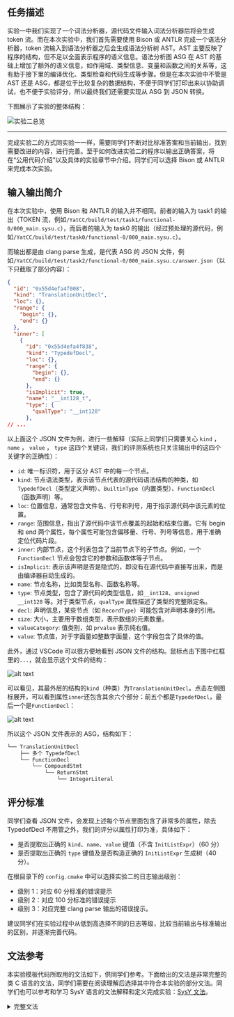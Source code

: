 ## 任务描述

实验一中我们实现了一个词法分析器，源代码文件输入词法分析器后将会生成 token 流。而在本次实验中，我们首先需要使用 Bison 或 ANTLR 完成一个语法分析器，token 流输入到语法分析器之后会生成语法分析树 AST。AST 主要反映了程序的结构，但不足以全面表示程序的语义信息。语法分析图 ASG 在 AST 的基础上增加了额外的语义信息，如作用域、类型信息、变量和函数之间的关系等，这有助于接下里的编译优化、类型检查和代码生成等步骤。但是在本次实验中不管是 AST 还是 ASG，都是位于比较复杂的数据结构，不便于同学们打印出来以协助调试，也不便于实验评分，所以最终我们还需要实现从 ASG 到 JSON 转换。

下图展示了实验的整体结构：

![实验二总览](../images/task2_antlr/lab2_overview.jpg)

---

完成实验二的方式同实验一一样，需要同学们不断对比标准答案和当前输出，找到需要改进的内容，进行完善。至于如何改进实验二的程序以输出正确答案，将在“公用代码介绍”以及具体的实验章节中介绍。同学们可以选择 Bison 或 ANTLR 来完成本次实验。

## 输入输出简介

在本次实验中，使用 Bison 和 ANTLR 的输入并不相同。前者的输入为 task1 的输出（TOKEN 流，例如`/YatCC/build/test/task1/functional-0/000_main.sysu.c`），而后者的输入为 task0 的输出（经过预处理的源代码，例如`/YatCC/build/test/task0/functional-0/000_main.sysu.c`）。

而输出都是由 clang parse 生成，是代表 ASG 的 JSON 文件，例如`/YatCC/build/test/task2/functional-0/000_main.sysu.c/answer.json`（以下只截取了部分内容）：

```json
{
  "id": "0x55d4efa4f008",
  "kind": "TranslationUnitDecl",
  "loc": {},
  "range": {
    "begin": {},
    "end": {}
  },
  "inner": [
    {
      "id": "0x55d4efa4f838",
      "kind": "TypedefDecl",
      "loc": {},
      "range": {
        "begin": {},
        "end": {}
      },
      "isImplicit": true,
      "name": "__int128_t",
      "type": {
        "qualType": "__int128"
      },
// ...
```

以上面这个 JSON 文件为例，进行一些解释（实际上同学们只需要关心 `kind` ， `name` ， `value` ， `type` 这四个关键词，我们的评测系统也只关注输出中的这四个关键字的正确性）：

- `id`: 唯一标识符，用于区分 AST 中的每一个节点。
- `kind`: 节点语法类型，表示该节点代表的源代码语法结构的种类，如 `TypedefDecl`（类型定义声明）、`BuiltinType`（内置类型）、`FunctionDecl`（函数声明）等。
- `loc`: 位置信息，通常包含文件名、行号和列号，用于指示源代码中该元素的位置。
- `range`: 范围信息，指出了源代码中该节点覆盖的起始和结束位置。它有 begin 和 end 两个属性，每个属性可能包含偏移量、行号、列号等信息，用于准确定位代码片段。
- `inner`: 内部节点，这个列表包含了当前节点下的子节点。例如，一个 `FunctionDecl` 节点会包含它的参数和函数体等子节点。
- `isImplicit`: 表示该声明是否是隐式的，即没有在源代码中直接写出来，而是由编译器自动生成的。
- `name`: 节点名称，比如类型名称、函数名称等。
- `type`: 节点类型，包含了源代码的类型信息，如`__int128`、`unsigned __int128` 等。对于类型节点，`qualType` 属性描述了类型的完整限定名。
- `decl`: 声明信息，某些节点（如 `RecordType`）可能包含对声明本身的引用。
- `size`: 大小，主要用于数组类型，表示数组的元素数量。
- `valueCategory`: 值类别，如 `prvalue` 表示纯右值。
- `value`: 节点值，对于字面量如整数字面量，这个字段包含了具体的值。

此外，通过 VSCode 可以很方便地看到 JSON 文件的结构。鼠标点击下图中红框里的`...`，就会显示这个文件的结构：

![alt text](../images/bison/task2-json.png)

可以看见，其最外层的结构的`kind`（种类）为`TranslationUnitDecl`。点击左侧图标展开，可以看到属性`inner`还包含其余六个部分：前五个都是`TypedefDecl`，最后一个是`FunctionDecl`：

![alt text](../images/bison/task2-answer-exam.png)

所以这个 JSON 文件表示的 ASG，结构如下：

```bash
└── TranslationUnitDecl
    ├── 多个 TypedefDecl
    └── FunctionDecl
        └── CompoundStmt
            └── ReturnStmt
                └── IntegerLiteral
```

## 评分标准

同学们查看 JSON 文件，会发现上述每个节点里面包含了非常多的属性，除去 TypedefDecl 不用管之外，我们的评分以属性打印为准，具体如下：

- 是否提取出正确的 `kind`、`name`、`value` 键值（不含 `InitListExpr`）（60 分）
- 是否提取出正确的 `type` 键值及是否构造正确的 `InitListExpr` 生成树（40 分）。

在根目录下的 `config.cmake` 中可以选择实验二的日志输出级别：

- 级别 1：对应 60 分标准的错误提示
- 级别 2：对应 100 分标准的错误提示
- 级别 3：对应完整 clang parse 输出的错误提示。

建议同学们在实验过程中从低到高选择不同的日志等级，比较当前输出与标准输出的区别，并逐渐完善代码。

## 文法参考

本实验模板代码所取用的文法如下，供同学们参考。下面给出的文法是非常完整的类 C 语言的文法，同学们需要在阅读理解后选择其中符合本实验的部分文法。同学们也可以参考和学习 SysY 语言的文法解释和定义完成实验：[SysY 文法](https://gitlab.eduxiji.net/csc1/nscscc/compiler2021/-/blob/master/SysY%E8%AF%AD%E8%A8%80%E5%AE%9A%E4%B9%89.pdf)。

<details>
  <summary>
    完整文法
  </summary>

```cpp
start
    : translation_unit
    ;

primary_expression
    : IDENTIFIER
    | CONSTANT
    | STRING_LITERAL
    | '(' expression ')'
    ;

postfix_expression
    : primary_expression
    | postfix_expression '[' expression ']'
    | postfix_expression '(' ')'
    | postfix_expression '(' argument_expression_list ')'
    | postfix_expression '.' IDENTIFIER
    | postfix_expression PTR_OP IDENTIFIER
    | postfix_expression INC_OP
    | postfix_expression DEC_OP
    | '(' type_name ')' '{' initializer_list '}'
    | '(' type_name ')' '{' initializer_list ',' '}'
    ;

argument_expression_list
    : assignment_expression
    | argument_expression_list ',' assignment_expression
    ;

unary_expression
    : postfix_expression
    | INC_OP unary_expression
    | DEC_OP unary_expression
    | unary_operator cast_expression
    | SIZEOF unary_expression
    | SIZEOF '(' type_name ')'
    ;

unary_operator
    : '&'
    | '*'
    | '+'
    | '-'
    | '~'
    | '!'
    ;

cast_expression
    : unary_expression
    | '(' type_name ')' cast_expression
    ;

multiplicative_expression
    : cast_expression
    | multiplicative_expression '*' cast_expression
    | multiplicative_expression '/' cast_expression
    | multiplicative_expression '%' cast_expression
    ;

additive_expression
    : multiplicative_expression
    | additive_expression '+' multiplicative_expression
    | additive_expression '-' multiplicative_expression
    ;

shift_expression
    : additive_expression
    | shift_expression LEFT_OP additive_expression
    | shift_expression RIGHT_OP additive_expression
    ;

relational_expression
    : shift_expression
    | relational_expression '<' shift_expression
    | relational_expression '>' shift_expression
    | relational_expression LE_OP shift_expression
    | relational_expression GE_OP shift_expression
    ;

equality_expression
    : relational_expression
    | equality_expression EQ_OP relational_expression
    | equality_expression NE_OP relational_expression
    ;

and_expression
    : equality_expression
    | and_expression '&' equality_expression
    ;

exclusive_or_expression
    : and_expression
    | exclusive_or_expression '^' and_expression
    ;

inclusive_or_expression
    : exclusive_or_expression
    | inclusive_or_expression '|' exclusive_or_expression
    ;

logical_and_expression
    : inclusive_or_expression
    | logical_and_expression AND_OP inclusive_or_expression
    ;

logical_or_expression
    : logical_and_expression
    | logical_or_expression OR_OP logical_and_expression
    ;

conditional_expression
    : logical_or_expression
    | logical_or_expression '?' expression ':' conditional_expression
    ;

assignment_expression
    : conditional_expression
    | unary_expression assignment_operator assignment_expression
    ;

assignment_operator
    : '='
    | MUL_ASSIGN
    | DIV_ASSIGN
    | MOD_ASSIGN
    | ADD_ASSIGN
    | SUB_ASSIGN
    | LEFT_ASSIGN
    | RIGHT_ASSIGN
    | AND_ASSIGN
    | XOR_ASSIGN
    | OR_ASSIGN
    ;

expression
    : assignment_expression
    | expression ',' assignment_expression
    ;

constant_expression
    : conditional_expression
    ;

declaration
    : declaration_specifiers ';'
    | declaration_specifiers init_declarator_list ';'
    ;

declaration_specifiers
    : storage_class_specifier
    | storage_class_specifier declaration_specifiers
    | type_specifier
    | type_specifier declaration_specifiers
    | type_qualifier
    | type_qualifier declaration_specifiers
    | function_specifier
    | function_specifier declaration_specifiers
    ;

init_declarator_list
    : init_declarator
    | init_declarator_list ',' init_declarator
    ;

init_declarator
    : declarator
    | declarator '=' initializer
    ;

storage_class_specifier
    : TYPEDEF
    | EXTERN
    | STATIC
    | AUTO
    | REGISTER
    ;

type_specifier
    : VOID
    | CHAR
    | SHORT
    | INT
    | LONG
    | FLOAT
    | DOUBLE
    | SIGNED
    | UNSIGNED
    | BOOL
    | COMPLEX
    | IMAGINARY
    | struct_or_union_specifier
    | enum_specifier
    | TYPE_NAME
    ;

struct_or_union_specifier
    : struct_or_union IDENTIFIER '{' struct_declaration_list '}'
    | struct_or_union '{' struct_declaration_list '}'
    | struct_or_union IDENTIFIER
    ;

struct_or_union
    : STRUCT
    | UNION
    ;

struct_declaration_list
    : struct_declaration
    | struct_declaration_list struct_declaration
    ;

struct_declaration
    : specifier_qualifier_list struct_declarator_list ';'
    ;

specifier_qualifier_list
    : type_specifier specifier_qualifier_list
    | type_specifier
    | type_qualifier specifier_qualifier_list
    | type_qualifier
    ;

struct_declarator_list
    : struct_declarator
    | struct_declarator_list ',' struct_declarator
    ;

struct_declarator
    : declarator
    | ':' constant_expression
    | declarator ':' constant_expression
    ;

enum_specifier
    : ENUM '{' enumerator_list '}'
    | ENUM IDENTIFIER '{' enumerator_list '}'
    | ENUM '{' enumerator_list ',' '}'
    | ENUM IDENTIFIER '{' enumerator_list ',' '}'
    | ENUM IDENTIFIER
    ;

enumerator_list
    : enumerator
    | enumerator_list ',' enumerator
    ;

enumerator
    : IDENTIFIER
    | IDENTIFIER '=' constant_expression
    ;

type_qualifier
    : CONST
    | RESTRICT
    | VOLATILE
    ;

function_specifier
    : INLINE
    ;

declarator
    : pointer direct_declarator
    | direct_declarator
    ;

direct_declarator
    : IDENTIFIER
    | '(' declarator ')'
    | direct_declarator '[' type_qualifier_list assignment_expression ']'
    | direct_declarator '[' type_qualifier_list ']'
    | direct_declarator '[' assignment_expression ']'
    | direct_declarator '[' STATIC type_qualifier_list assignment_expression ']'
    | direct_declarator '[' type_qualifier_list STATIC assignment_expression ']'
    | direct_declarator '[' type_qualifier_list '*' ']'
    | direct_declarator '[' '*' ']'
    | direct_declarator '[' ']'
    | direct_declarator '(' parameter_type_list ')'
    | direct_declarator '(' identifier_list ')'
    | direct_declarator '(' ')'
    ;

pointer
    : '*'
    | '*' type_qualifier_list
    | '*' pointer
    | '*' type_qualifier_list pointer
    ;

type_qualifier_list
    : type_qualifier
    | type_qualifier_list type_qualifier
    ;

parameter_type_list
    : parameter_list
    | parameter_list ',' ELLIPSIS
    ;

parameter_list
    : parameter_declaration
    | parameter_list ',' parameter_declaration
    ;

parameter_declaration
    : declaration_specifiers declarator
    | declaration_specifiers abstract_declarator
    | declaration_specifiers
    ;

identifier_list
    : IDENTIFIER
    | identifier_list ',' IDENTIFIER
    ;

type_name
    : specifier_qualifier_list
    | specifier_qualifier_list abstract_declarator
    ;

abstract_declarator
    : pointer
    | direct_abstract_declarator
    | pointer direct_abstract_declarator
    ;

direct_abstract_declarator
    : '(' abstract_declarator ')'
    | '[' ']'
    | '[' assignment_expression ']'
    | direct_abstract_declarator '[' ']'
    | direct_abstract_declarator '[' assignment_expression ']'
    | '[' '*' ']'
    | direct_abstract_declarator '[' '*' ']'
    | '(' ')'
    | '(' parameter_type_list ')'
    | direct_abstract_declarator '(' ')'
    | direct_abstract_declarator '(' parameter_type_list ')'
    ;

initializer
    : assignment_expression
    | '{' initializer_list '}'
    | '{' initializer_list ',' '}'
    ;

initializer_list
    : initializer
    | designation initializer
    | initializer_list ',' initializer
    | initializer_list ',' designation initializer
    ;

designation
    : designator_list '='
    ;

designator_list
    : designator
    | designator_list designator
    ;

designator
    : '[' constant_expression ']'
    | '.' IDENTIFIER
    ;

statement
    : labeled_statement
    | compound_statement
    | expression_statement
    | selection_statement
    | iteration_statement
    | jump_statement
    ;

labeled_statement
    : IDENTIFIER ':' statement
    | CASE constant_expression ':' statement
    | DEFAULT ':' statement
    ;

compound_statement
    : '{' '}'
    | '{' block_item_list '}'
    ;

block_item_list
    : block_item
    | block_item_list block_item
    ;

block_item
    : declaration
    | statement
    ;

expression_statement
    : ';'
    | expression ';'
    ;

selection_statement
    : IF '(' expression ')' statement
    | IF '(' expression ')' statement ELSE statement
    | SWITCH '(' expression ')' statement
    ;

iteration_statement
    : WHILE '(' expression ')' statement
    | DO statement WHILE '(' expression ')' ';'
    | FOR '(' expression_statement expression_statement ')' statement
    | FOR '(' expression_statement expression_statement expression ')' statement
    | FOR '(' declaration expression_statement ')' statement
    | FOR '(' declaration expression_statement expression ')' statement
    ;

jump_statement
    : GOTO IDENTIFIER ';'
    | CONTINUE ';'
    | BREAK ';'
    | RETURN ';'
    | RETURN expression ';'
    ;

translation_unit
    : external_declaration
    | translation_unit external_declaration
    ;

external_declaration
    : function_definition
    | declaration
    ;

function_definition
    : declaration_specifiers declarator declaration_list compound_statement
    | declaration_specifiers declarator compound_statement
    ;

declaration_list
    : declaration
    | declaration_list declaration
    ;
```

</details>

